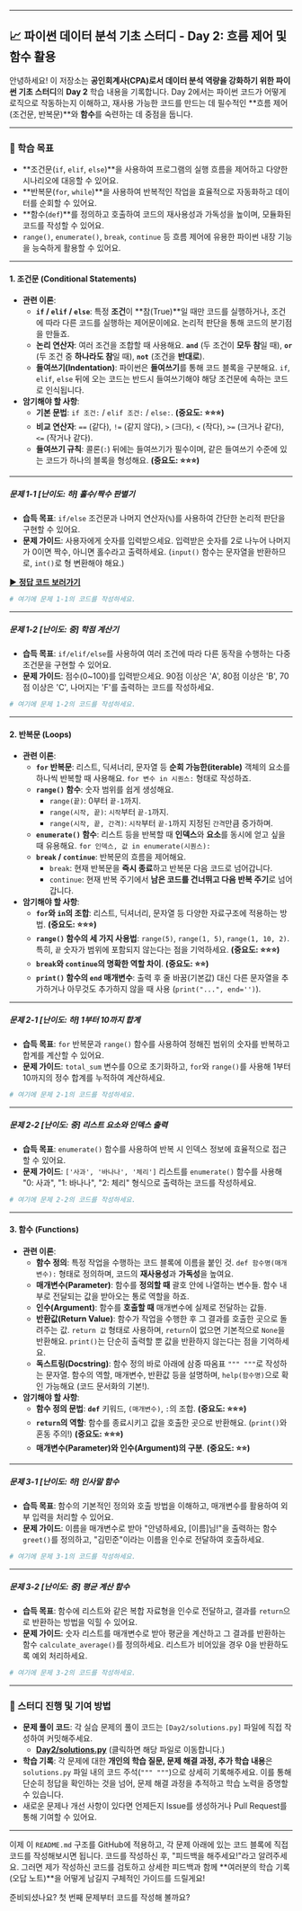 -----

## 📈 파이썬 데이터 분석 기초 스터디 - Day 2: 흐름 제어 및 함수 활용

안녕하세요\! 이 저장소는 **공인회계사(CPA)로서 데이터 분석 역량을 강화하기 위한 파이썬 기초 스터디**의 **Day 2** 학습 내용을 기록합니다. Day 2에서는 파이썬 코드가 어떻게 로직으로 작동하는지 이해하고, 재사용 가능한 코드를 만드는 데 필수적인 \*\*흐름 제어(조건문, 반복문)\*\*와 **함수**를 숙련하는 데 중점을 둡니다.

-----

### 🎯 학습 목표

  * \*\*조건문(`if`, `elif`, `else`)\*\*을 사용하여 프로그램의 실행 흐름을 제어하고 다양한 시나리오에 대응할 수 있어요.
  * \*\*반복문(`for`, `while`)\*\*을 사용하여 반복적인 작업을 효율적으로 자동화하고 데이터를 순회할 수 있어요.
  * \*\*함수(`def`)\*\*를 정의하고 호출하여 코드의 재사용성과 가독성을 높이며, 모듈화된 코드를 작성할 수 있어요.
  * `range()`, `enumerate()`, `break`, `continue` 등 흐름 제어에 유용한 파이썬 내장 기능을 능숙하게 활용할 수 있어요.

-----


#### 1\. 조건문 (Conditional Statements)

  * **관련 이론**:
      * **`if` / `elif` / `else`**: 특정 **조건**이 \*\*참(True)\*\*일 때만 코드를 실행하거나, 조건에 따라 다른 코드를 실행하는 제어문이에요. 논리적 판단을 통해 코드의 분기점을 만들죠.
      * **논리 연산자**: 여러 조건을 조합할 때 사용해요. **`and`** (두 조건이 **모두 참**일 때), **`or`** (두 조건 중 **하나라도 참**일 때), **`not`** (조건을 **반대로**).
      * **들여쓰기(Indentation)**: 파이썬은 **들여쓰기**를 통해 코드 블록을 구분해요. `if`, `elif`, `else` 뒤에 오는 코드는 반드시 들여쓰기해야 해당 조건문에 속하는 코드로 인식됩니다.
  * **암기해야 할 사항**:
      * **기본 문법**: `if 조건:` / `elif 조건:` / `else:`. **(중요도: ⭐⭐⭐)**
      * **비교 연산자**: `==` (같다), `!=` (같지 않다), `>` (크다), `<` (작다), `>=` (크거나 같다), `<=` (작거나 같다).
      * **들여쓰기 규칙**: 콜론(`:`) 뒤에는 들여쓰기가 필수이며, 같은 들여쓰기 수준에 있는 코드가 하나의 블록을 형성해요. **(중요도: ⭐⭐⭐)**

-----

##### **문제 1-1 [난이도: 하] 홀수/짝수 판별기**

  * **습득 목표**: `if/else` 조건문과 나머지 연산자(`%`)를 사용하여 간단한 논리적 판단을 구현할 수 있어요.
  * **문제 가이드**: 사용자에게 숫자를 입력받으세요. 입력받은 숫자를 2로 나누어 나머지가 0이면 짝수, 아니면 홀수라고 출력하세요. (`input()` 함수는 문자열을 반환하므로, `int()`로 형 변환해야 해요.)

[▶️ **정답 코드 보러가기**](./solutions/day2_if_1.py)

```python
# 여기에 문제 1-1의 코드를 작성하세요.
```

-----

##### **문제 1-2 [난이도: 중] 학점 계산기**

  * **습득 목표**: `if/elif/else`를 사용하여 여러 조건에 따라 다른 동작을 수행하는 다중 조건문을 구현할 수 있어요.
  * **문제 가이드**: 점수(0\~100)를 입력받으세요. 90점 이상은 'A', 80점 이상은 'B', 70점 이상은 'C', 나머지는 'F'를 출력하는 코드를 작성하세요.

<!-- end list -->

```python
# 여기에 문제 1-2의 코드를 작성하세요.
```

-----

#### 2\. 반복문 (Loops)

  * **관련 이론**:
      * **`for` 반복문**: 리스트, 딕셔너리, 문자열 등 **순회 가능한(iterable)** 객체의 요소를 하나씩 반복할 때 사용해요. `for 변수 in 시퀀스:` 형태로 작성하죠.
      * **`range()` 함수**: 숫자 범위를 쉽게 생성해요.
          * `range(끝)`: 0부터 `끝-1`까지.
          * `range(시작, 끝)`: `시작`부터 `끝-1`까지.
          * `range(시작, 끝, 간격)`: `시작`부터 `끝-1`까지 지정된 `간격`만큼 증가하며.
      * **`enumerate()` 함수**: 리스트 등을 반복할 때 **인덱스**와 **요소**를 동시에 얻고 싶을 때 유용해요. `for 인덱스, 값 in enumerate(시퀀스):`
      * **`break` / `continue`**: 반복문의 흐름을 제어해요.
          * `break`: 현재 반복문을 **즉시 종료**하고 반복문 다음 코드로 넘어갑니다.
          * `continue`: 현재 반복 주기에서 **남은 코드를 건너뛰고 다음 반복 주기**로 넘어갑니다.
  * **암기해야 할 사항**:
      * **`for`와 `in`의 조합**: 리스트, 딕셔너리, 문자열 등 다양한 자료구조에 적용하는 방법. **(중요도: ⭐⭐⭐)**
      * **`range()` 함수의 세 가지 사용법**: `range(5)`, `range(1, 5)`, `range(1, 10, 2)`. 특히, `끝` 숫자가 범위에 포함되지 않는다는 점을 기억하세요. **(중요도: ⭐⭐⭐)**
      * **`break`와 `continue`의 명확한 역할 차이**. **(중요도: ⭐⭐)**
      * **`print()` 함수의 `end` 매개변수**: 출력 후 줄 바꿈(기본값) 대신 다른 문자열을 추가하거나 아무것도 추가하지 않을 때 사용 (`print("...", end='')`).

-----

##### **문제 2-1 [난이도: 하] 1부터 10까지 합계**

  * **습득 목표**: `for` 반복문과 `range()` 함수를 사용하여 정해진 범위의 숫자를 반복하고 합계를 계산할 수 있어요.
  * **문제 가이드**: `total_sum` 변수를 0으로 초기화하고, `for`와 `range()`를 사용해 1부터 10까지의 정수 합계를 누적하여 계산하세요.

<!-- end list -->

```python
# 여기에 문제 2-1의 코드를 작성하세요.
```

-----

##### **문제 2-2 [난이도: 중] 리스트 요소와 인덱스 출력**

  * **습득 목표**: `enumerate()` 함수를 사용하여 반복 시 인덱스 정보에 효율적으로 접근할 수 있어요.
  * **문제 가이드**: `['사과', '바나나', '체리']` 리스트를 `enumerate()` 함수를 사용해 "0: 사과", "1: 바나나", "2: 체리" 형식으로 출력하는 코드를 작성하세요.

<!-- end list -->

```python
# 여기에 문제 2-2의 코드를 작성하세요.
```

-----

#### 3\. 함수 (Functions)

  * **관련 이론**:
      * **함수 정의**: 특정 작업을 수행하는 코드 블록에 이름을 붙인 것. `def 함수명(매개변수):` 형태로 정의하며, 코드의 **재사용성**과 **가독성**을 높여요.
      * **매개변수(Parameter)**: 함수를 **정의할 때** 괄호 안에 나열하는 변수들. 함수 내부로 전달되는 값을 받아오는 통로 역할을 하죠.
      * **인수(Argument)**: 함수를 **호출할 때** 매개변수에 실제로 전달하는 값들.
      * **반환값(Return Value)**: 함수가 작업을 수행한 후 그 결과를 호출한 곳으로 돌려주는 값. `return 값` 형태로 사용하며, `return`이 없으면 기본적으로 `None`을 반환해요. `print()`는 단순히 출력할 뿐 값을 반환하지 않는다는 점을 기억하세요.
      * **독스트링(Docstring)**: 함수 정의 바로 아래에 삼중 따옴표 `""" """`로 작성하는 문자열. 함수의 역할, 매개변수, 반환값 등을 설명하며, `help(함수명)`으로 확인 가능해요 (코드 문서화의 기본\!).
  * **암기해야 할 사항**:
      * **함수 정의 문법**: **`def`** 키워드, `(매개변수)`, `:`의 조합. **(중요도: ⭐⭐⭐)**
      * **`return`의 역할**: 함수를 종료시키고 값을 호출한 곳으로 반환해요. (`print()`와 혼동 주의\!) **(중요도: ⭐⭐⭐)**
      * **매개변수(Parameter)와 인수(Argument)의 구분**. **(중요도: ⭐⭐)**

-----

##### **문제 3-1 [난이도: 하] 인사말 함수**

  * **습득 목표**: 함수의 기본적인 정의와 호출 방법을 이해하고, 매개변수를 활용하여 외부 입력을 처리할 수 있어요.
  * **문제 가이드**: 이름을 매개변수로 받아 "안녕하세요, [이름]님\!"을 출력하는 함수 `greet()`를 정의하고, "김민준"이라는 이름을 인수로 전달하여 호출하세요.

<!-- end list -->

```python
# 여기에 문제 3-1의 코드를 작성하세요.
```

-----

##### **문제 3-2 [난이도: 중] 평균 계산 함수**

  * **습득 목표**: 함수에 리스트와 같은 복합 자료형을 인수로 전달하고, 결과를 `return`으로 반환하는 방법을 익힐 수 있어요.
  * **문제 가이드**: 숫자 리스트를 매개변수로 받아 평균을 계산하고 그 결과를 반환하는 함수 `calculate_average()`를 정의하세요. 리스트가 비어있을 경우 0을 반환하도록 예외 처리하세요.

<!-- end list -->

```python
# 여기에 문제 3-2의 코드를 작성하세요.
```

-----

### 🚀 스터디 진행 및 기여 방법

  * **문제 풀이 코드**: 각 실습 문제의 풀이 코드는 `[Day2/solutions.py]` 파일에 직접 작성하여 커밋해주세요.
      * **[Day2/solutions.py](https://www.google.com/search?q=Day2/solutions.py)** (클릭하면 해당 파일로 이동합니다.)
  * **학습 기록**: 각 문제에 대한 **개인의 학습 질문, 문제 해결 과정, 추가 학습 내용**은 `solutions.py` 파일 내의 코드 주석(`""" """`)으로 상세히 기록해주세요. 이를 통해 단순히 정답을 확인하는 것을 넘어, 문제 해결 과정을 추적하고 학습 노력을 증명할 수 있습니다.
  * 새로운 문제나 개선 사항이 있다면 언제든지 Issue를 생성하거나 Pull Request를 통해 기여할 수 있어요.

-----

이제 이 `README.md` 구조를 GitHub에 적용하고, 각 문제 아래에 있는 코드 블록에 직접 코드를 작성해보시면 됩니다. 코드를 작성하신 후, "피드백을 해주세요\!"라고 알려주세요. 그러면 제가 작성하신 코드를 검토하고 상세한 피드백과 함께 \*\*여러분의 학습 기록(오답 노트)\*\*을 어떻게 남길지 구체적인 가이드를 드릴게요\!

준비되셨나요? 첫 번째 문제부터 코드를 작성해 볼까요?

